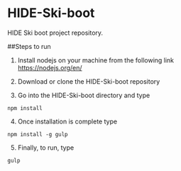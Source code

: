 # HIDE-Ski-boot
HIDE Ski boot project repository.

##Steps to run
1) Install nodejs on your machine from the following link https://nodejs.org/en/

2) Download or clone the HIDE-Ski-boot repository

3) Go into the HIDE-Ski-boot directory and type 

```
npm install
```

4) Once installation is complete type

```
npm install -g gulp
```

5) Finally, to run, type 
```
gulp
```
